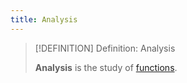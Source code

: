 ```yaml
---
title: Analysis
---
```



>[!DEFINITION] Definition: Analysis
>
>**Analysis** is the study of [functions](Functions/Function.md).
>